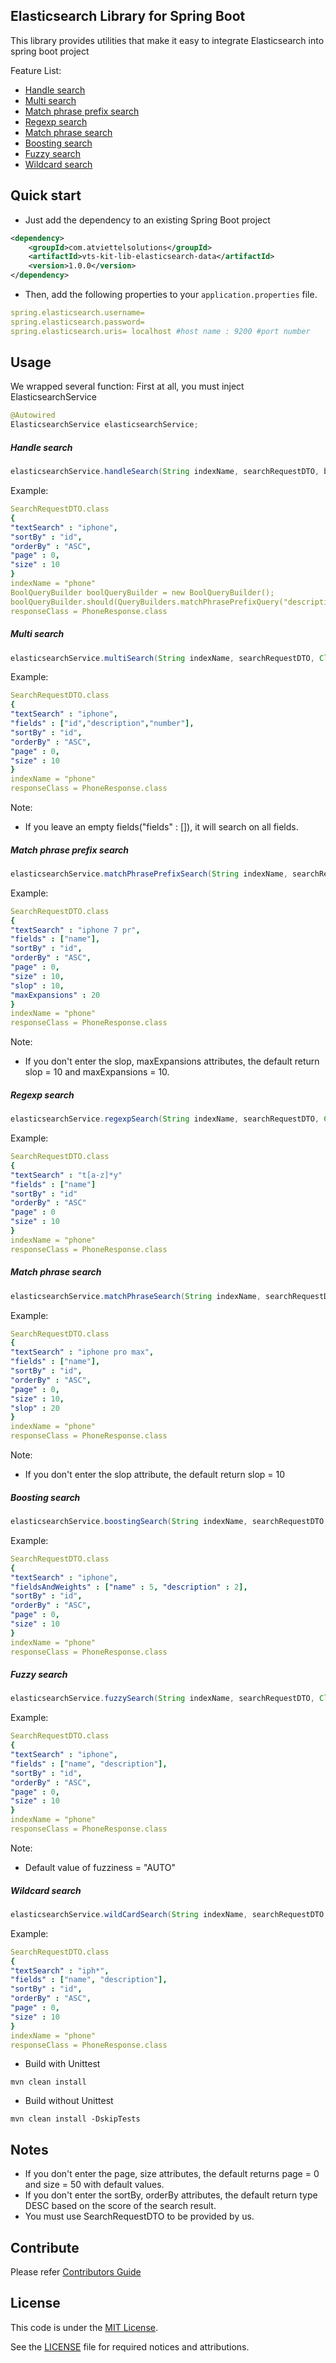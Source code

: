 Elasticsearch Library for Spring Boot
-------
This library provides utilities that make it easy to integrate Elasticsearch into spring boot project

Feature List:
* [Handle search](#Handle-search)
* [Multi search](#Multi-search)
* [Match phrase prefix search](#Match-phrase-prefix-search)
* [Regexp search](#Regexp-search)
* [Match phrase search](#Match-phrase-search)
* [Boosting search](#Boosting-search)
* [Fuzzy search](#Fuzzy-search)
* [Wildcard search](#Wildcard-search)

Quick start
-------
* Just add the dependency to an existing Spring Boot project
```xml
<dependency>
    <groupId>com.atviettelsolutions</groupId>
    <artifactId>vts-kit-lib-elasticsearch-data</artifactId>
    <version>1.0.0</version>
</dependency>
```

* Then, add the following properties to your `application.properties` file.
```yaml
spring.elasticsearch.username=
spring.elasticsearch.password=
spring.elasticsearch.uris= localhost #host name : 9200 #port number
```

Usage
-------
We wrapped several function: First at all, you must inject ElasticsearchService
```java
@Autowired
ElasticsearchService elasticsearchService;
```
##### Handle search
```java
elasticsearchService.handleSearch(String indexName, searchRequestDTO, boolQueryBuilder, Class responseClass);
```

Example:
```yaml
SearchRequestDTO.class
{
"textSearch" : "iphone",
"sortBy" : "id",
"orderBy" : "ASC",
"page" : 0,
"size" : 10
}
indexName = "phone"
BoolQueryBuilder boolQueryBuilder = new BoolQueryBuilder();
boolQueryBuilder.should(QueryBuilders.matchPhrasePrefixQuery("description", textSearch).slop(10).maxExpansions(10));
responseClass = PhoneResponse.class
```

##### Multi search
```java
elasticsearchService.multiSearch(String indexName, searchRequestDTO, Class responseClass);
```

Example:
```yaml
SearchRequestDTO.class
{
"textSearch" : "iphone",
"fields" : ["id","description","number"],
"sortBy" : "id",
"orderBy" : "ASC",
"page" : 0,
"size" : 10
}
indexName = "phone"
responseClass = PhoneResponse.class
```
Note:
- If you leave an empty fields("fields" : []), it will search on all fields.

##### Match phrase prefix search
```java
elasticsearchService.matchPhrasePrefixSearch(String indexName, searchRequestDTO, Class responseClass);
```

Example:
```yaml
SearchRequestDTO.class
{
"textSearch" : "iphone 7 pr",
"fields" : ["name"],
"sortBy" : "id",
"orderBy" : "ASC",
"page" : 0,
"size" : 10,
"slop" : 10,
"maxExpansions" : 20
}
indexName = "phone"
responseClass = PhoneResponse.class
```
Note:
- If you don't enter the slop, maxExpansions attributes, the default return slop = 10 and maxExpansions = 10.

##### Regexp search
```java
elasticsearchService.regexpSearch(String indexName, searchRequestDTO, Class responseClass);
```

Example:
```yaml
SearchRequestDTO.class
{
"textSearch" : "t[a-z]*y"
"fields" : ["name"]
"sortBy" : "id"
"orderBy" : "ASC"
"page" : 0
"size" : 10
}
indexName = "phone"
responseClass = PhoneResponse.class
```

##### Match phrase search
```java
elasticsearchService.matchPhraseSearch(String indexName, searchRequestDTO, Class responseClass);
```

Example:
```yaml
SearchRequestDTO.class
{
"textSearch" : "iphone pro max",
"fields" : ["name"],
"sortBy" : "id",
"orderBy" : "ASC",
"page" : 0,
"size" : 10,
"slop" : 20
}
indexName = "phone"
responseClass = PhoneResponse.class
```
Note:
- If you don't enter the slop attribute, the default return slop = 10

##### Boosting search
```java
elasticsearchService.boostingSearch(String indexName, searchRequestDTO, Class responseClass);
```

Example:
```yaml
SearchRequestDTO.class
{
"textSearch" : "iphone",
"fieldsAndWeights" : ["name" : 5, "description" : 2],
"sortBy" : "id",
"orderBy" : "ASC",
"page" : 0,
"size" : 10
}
indexName = "phone"
responseClass = PhoneResponse.class
```

##### Fuzzy search
```java
elasticsearchService.fuzzySearch(String indexName, searchRequestDTO, Class responseClass);
```

Example:
```yaml
SearchRequestDTO.class
{
"textSearch" : "iphone",
"fields" : ["name", "description"],
"sortBy" : "id",
"orderBy" : "ASC",
"page" : 0,
"size" : 10
}
indexName = "phone"
responseClass = PhoneResponse.class
```
Note:
- Default value of fuzziness = "AUTO"

##### Wildcard search
```java
elasticsearchService.wildCardSearch(String indexName, searchRequestDTO, Class responseClass);
```

Example:
```yaml
SearchRequestDTO.class
{
"textSearch" : "iph*",
"fields" : ["name", "description"],
"sortBy" : "id",
"orderBy" : "ASC",
"page" : 0,
"size" : 10
}
indexName = "phone"
responseClass = PhoneResponse.class
```

* Build with Unittest
```shell script
mvn clean install
```

* Build without Unittest
```shell script
mvn clean install -DskipTests
```

Notes
-------
- If you don't enter the page, size attributes, the default returns page = 0 and size = 50 with default values.
- If you don't enter the sortBy, orderBy attributes, the default return type DESC based on the score of the search result.
- You must use SearchRequestDTO to be provided by us.

Contribute
-------
Please refer [Contributors Guide](CONTRIBUTING.md)

License
-------
This code is under the [MIT License](https://opensource.org/licenses/MIT).

See the [LICENSE](LICENSE) file for required notices and attributions.
